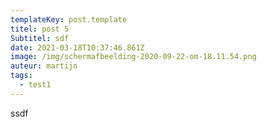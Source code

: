 ```yaml
---
templateKey: post.template
titel: post 5
Subtitel: sdf
date: 2021-03-18T10:37:46.861Z
image: /img/schermafbeelding-2020-09-22-om-18.11.54.png
auteur: martijn
tags:
  - test1
---
```

ssdf